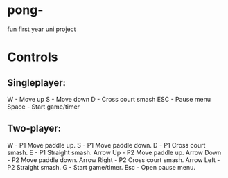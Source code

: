 # pong-
fun first year uni project

# Controls

## Singleplayer:

W - Move up
S - Move down
D - Cross court smash
ESC - Pause menu
Space - Start game/timer


## Two-player:

W - P1 Move paddle up.
S - P1 Move paddle down.
D - P1 Cross court smash.
E - P1 Straight smash.
Arrow Up - P2 Move paddle up.
Arrow Down - P2 Move paddle down.
Arrow Right - P2 Cross court smash.
Arrow Left - P2 Straight smash.
G - Start game/timer.
Esc - Open pause menu.
